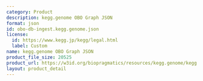 ```yaml
---
category: Product
description: kegg.genome OBO Graph JSON
format: json
id: obo-db-ingest.kegg.genome.json
license:
  id: https://www.kegg.jp/kegg/legal.html
  label: Custom
name: kegg.genome OBO Graph JSON
product_file_size: 20525
product_url: https://w3id.org/biopragmatics/resources/kegg.genome/kegg.genome.json
layout: product_detail
---
```

